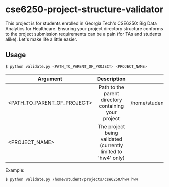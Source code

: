 # cse6250-project-structure-validator
This project is for students enrolled in Georgia Tech's CSE6250: Big Data Analytics for Healthcare. Ensuring your project directory structure conforms to the project submission requirements can be a pain (for TAs and students alike). Let's make life a little easier.

## Usage
```bash
$ python validate.py <PATH_TO_PARENT_OF_PROJECT> <PROJECT_NAME>
```

| Argument | Description | Example  |
| ------------- |:-------------:| -----:|
| <PATH_TO_PARENT_OF_PROJECT> | Path to the parent directory containing your project | /home/student/projects/cse6250/hw4 |
| <PROJECT_NAME> | The project being validated (currently limited to 'hw4' only) | hw4 |

Example:
```bash
$ python validate.py /home/student/projects/cse6250/hw4 hw4
```
